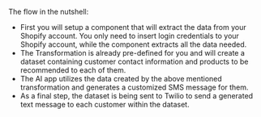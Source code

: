 The flow in the nutshell:
- First you will setup a component that will extract the data from your Shopify account. You only need to insert login credentials to your Shopify account, while the component extracts all the data needed.
- The Transformation is already pre-defined for you and will create a dataset containing customer contact information and products to be recommended to each of them.
- The AI app utilizes the data created by the above mentioned transformation and generates a customized SMS message for them.
- As a final step, the dataset is being sent to Twilio to send a generated text message to each customer within the dataset.